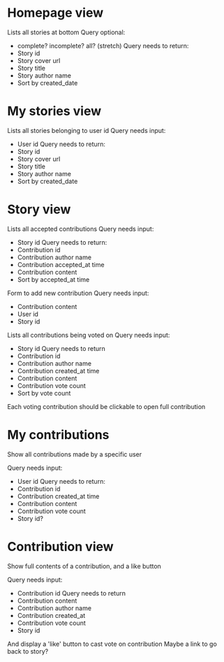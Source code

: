# Homepage view

Lists all stories at bottom
Query optional:
 - complete? incomplete? all? (stretch)
Query needs to return:
 - Story id
 - Story cover url
 - Story title
 - Story author name
 - Sort by created_date

# My stories view

Lists all stories belonging to user id
Query needs input:
 - User id
Query needs to return:
 - Story id
 - Story cover url
 - Story title
 - Story author name
 - Sort by created_date

 # Story view

 Lists all accepted contributions
 Query needs input:
 - Story id
 Query needs to return:
 - Contribution id
 - Contribution author name
 - Contribution accepted_at time
 - Contribution content
 - Sort by accepted_at time

 Form to add new contribution
 Query needs input:
 - Contribution content
 - User id
 - Story id

 Lists all contributions being voted on
 Query needs input:
 - Story id
 Query needs to return
 - Contribution id
 - Contribution author name
 - Contribution created_at time
 - Contribution content
 - Contribution vote count
 - Sort by vote count

 Each voting contribution should be clickable to open full contribution

 # My contributions

 Show all contributions made by a specific user

 Query needs input:
 - User id
 Query needs to return:
 - Contribution id
 - Contribution created_at time
 - Contribution content
 - Contribution vote count
 - Story id?

 # Contribution view

 Show full contents of a contribution, and a like button

 Query needs input:
 - Contribution id
 Query needs to return
 - Contribution content
 - Contribution author name
 - Contribution created_at
 - Contribution vote count
 - Story id

 And display a 'like' button to cast vote on contribution
 Maybe a link to go back to story?

